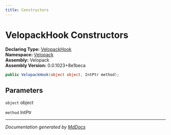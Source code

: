 ```yaml
---
title: Constructors
---
```

<!--  
  <auto-generated>   
    The contents of this file were generated by a tool.  
    Changes to this file may be list if the file is regenerated  
  </auto-generated>   
-->

# VelopackHook Constructors

**Declaring Type:** [VelopackHook](../index.md)  
**Namespace:** [Velopack](../../index.md)  
**Assembly:** Velopack  
**Assembly Version:** 0.0.1023+8e1beca

```csharp
public VelopackHook(object object, IntPtr method);
```

## Parameters

`object`  object

`method`  IntPtr

___

*Documentation generated by [MdDocs](https://github.com/ap0llo/mddocs)*
